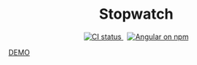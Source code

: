 <h1 align="center">Stopwatch</h1>

<p align="center">
  <a href="https://app.circleci.com/pipelines/github/yiqu/stopwatch">
    <img src="https://img.shields.io/circleci/build/github/yiqu/stopwatch/master?label=circleci&style=for-the-badge" alt="CI status" />
  </a>&nbsp;
  <a href="">
    <img src="https://img.shields.io/github/package-json/v/yiqu/stopwatch?style=for-the-badge" alt="Angular on npm" />
  </a>
</p>

[DEMO](yiqu.github.io/stopwatch)
